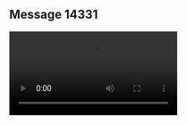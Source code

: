 ## Message 14331



![Video](https://data.iron-swords.co.il/2024/December/07/14331/14331_media.mp4)
